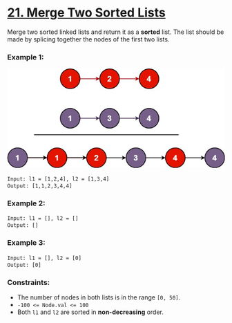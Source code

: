 # [21. Merge Two Sorted Lists](https://leetcode.com/problems/merge-two-sorted-lists/)

Merge two sorted linked lists and return it as a **sorted** list. The list should be made by splicing together the nodes of the first two lists.

### Example 1:
![merge_ex1.jpg](merge_ex1.jpg)
```
Input: l1 = [1,2,4], l2 = [1,3,4]
Output: [1,1,2,3,4,4]
```

### Example 2:
```
Input: l1 = [], l2 = []
Output: []
```

### Example 3:
```
Input: l1 = [], l2 = [0]
Output: [0]
```

### Constraints:

- The number of nodes in both lists is in the range `[0, 50]`.
- `-100 <= Node.val <= 100`
- Both `l1` and `l2` are sorted in **non-decreasing** order.
